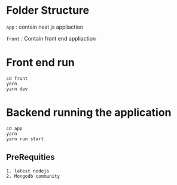 # Folder Structure 
  `app` : contain nest js appliaction 
  
  `front` : Contain front end appliaction 

# Front end run 
    cd front
    yarn
    yarn dev

# Backend running the application
    cd app
    yarn
    yarn run start

## PreRequities 
    1. latest nodejs
    2. Mongodb community 
